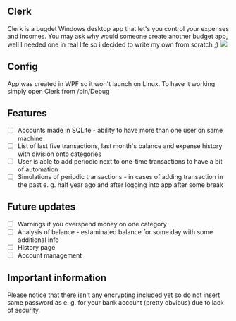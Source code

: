 ﻿## Clerk
Clerk is a bugdet Windows desktop app that let's you control your expenses and incomes.
You may ask why would someone create another budget app, well I needed one in real life so i decided to write my own from scratch ;)
![](https://i.ibb.co/sbTgM30/clerk-screen.png)
## Config
App was created in WPF so it won't launch on Linux. To have it working simply open Clerk from /bin/Debug
## Features
 - [ ] Accounts made in SQLite - ability to have more than one user on same machine
 - [ ] List of last five transactions, last month's balance and expense history with division onto categories
 - [ ] User is able to add periodic next to one-time transactions to have a bit of automation
 - [ ] Simulations of periodic transactions - in cases of adding transaction in the past e. g. half year ago and after logging into app after some break
## Future updates
 - [ ] Warnings if you overspend money on one category
 - [ ] Analysis of balance - estaminated balance for some day with some additional info
 - [ ] History page
 - [ ] Account management
## Important information
Please notice that there isn't any encrypting included yet so do not insert same password as e. g. for your bank account (pretty obvious) due to lack of security.

